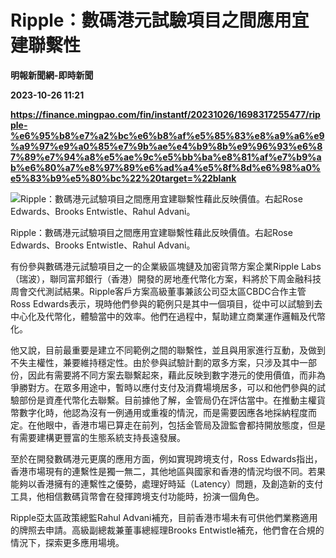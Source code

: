 # Ripple：數碼港元試驗項目之間應用宜建聯繫性
**明報新聞網-即時新聞**

**2023-10-26 11:21**

**https://finance.mingpao.com/fin/instantf/20231026/1698317255477/ripple-%e6%95%b8%e7%a2%bc%e6%b8%af%e5%85%83%e8%a9%a6%e9%a9%97%e9%a0%85%e7%9b%ae%e4%b9%8b%e9%96%93%e6%87%89%e7%94%a8%e5%ae%9c%e5%bb%ba%e8%81%af%e7%b9%ab%e6%80%a7%e8%97%89%e6%ad%a4%e5%8f%8d%e6%98%a0%e5%83%b9%e5%80%bc%22%20target=%22blank**

![Ripple：數碼港元試驗項目之間應用宜建聯繫性藉此反映價值。右起Rose Edwards、Brooks Entwistle、Rahul Advani。](https://fs.mingpao.com/fin/20231026/s00010/33f46986c50fd4373f3eaf269832e728.jpg)

Ripple：數碼港元試驗項目之間應用宜建聯繫性藉此反映價值。右起Rose Edwards、Brooks Entwistle、Rahul Advani。

有份參與數碼港元試驗項目之一的企業級區塊鏈及加密貨幣方案企業Ripple Labs（瑞波），聯同富邦銀行（香港）開發的房地產代幣化方案，料將於下周金融科技周會交代測試結果。Ripple客戶方案高級董事兼該公司亞太區CBDC合作主管Ross Edwards表示，現時他們參與的範例只是其中一個項目，從中可以試驗到去中心化及代幣化，體驗當中的效率。他們在過程中，幫助建立商業運作邏輯及代幣化。

他又說，目前最重要是建立不同範例之間的聯繫性，並且與用家進行互動，及做到不失主權性，兼要維持穩定性。由於參與試驗計劃的眾多方案，只涉及其中一部份，因此有需要將不同方案去聯繫起來，藉此反映到數字港元的使用價值，而非為爭勝對方。在眾多用途中，暫時以應付支付及消費場境居多，可以和他們參與的試驗部份是資產代幣化去聯繫。目前據他了解，金管局仍在評估當中。在推動主權貨幣數字化時，他認為沒有一例通用或重複的情況，而是需要因應各地採納程度而定。在他眼中，香港市場已算走在前列，包括金管局及證監會都持開放態度，但是有需要建構更豐富的生態系統支持長遠發展。

至於在開發數碼港元更廣的應用方面，例如實現跨境支付，Ross Edwards指出，香港市場現有的連繫性是獨一無二，其他地區與國家和香港的情況均很不同。若果能夠以香港擁有的連繫性之優勢，處理好時延（Latency）問題，及創造新的支付工具，他相信數碼貨幣會在發揮跨境支付功能時，扮演一個角色。

Ripple亞太區政策總監Rahul Advani補充，目前香港市場未有可供他們業務適用的牌照去申請。高級副總裁兼董事總經理Brooks Entwistle補充，他們會在合規的情況下，探索更多應用場境。